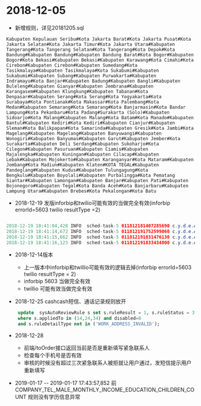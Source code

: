 2018-12-05
===
- 新增规则，详见20181205.sql
```
Kabupaten Kepulauan Seribu#Kota Jakarta Barat#Kota Jakarta Pusat#Kota Jakarta Selatan#Kota Jakarta Timur#Kota Jakarta Utara#Kabupaten Tangerang#Kota Tangerang Selatan#Kota Tangerang#Kota Depok#Kota Bandung#Kabupaten Bandung#Kabupaten Bandung Barat#Kota Bogor#Kabupaten Bogor#Kota Bekasi#Kabupaten Bekasi#Kabupaten Karawang#Kota Cimahi#Kota Cirebon#Kabupaten Cirebon#Kabupaten Sumedang#Kota Tasikmalaya#Kabupaten Tasikmalaya#Kota Sukabumi#Kabupaten Sukabumi#Kabupaten Subang#Kabupaten Purwakarta#Kabupaten Indramayu#Kota Banjar#Kabupaten Badung#Kabupaten Bangli#Kabupaten Buleleng#Kabupaten Gianyar#Kabupaten Jembrana#Kabupaten Karangasem#Kabupaten Klungkung#Kabupaten Tabanan#Kota Denpasar#Kabupaten Serang#Kota Serang#Kota Yogyakarta#Kota Surabaya#Kota Pontianak#Kota Makassar#Kota Palembang#Kota Medan#Kabupaten Semarang#Kota Semarang#Kota Banjarmasin#Kota Bandar Lampung#Kota Pekanbaru#Kota Padang#Surakarta (Solo)#Kabupaten Sidoarjo#Kota Malang#Kabupaten Malang#Kota Batam#Kota Manado#Kabupaten Bantul#Kabupaten Kediri#Kota Kediri#Kabupaten Cianjur#Kabupaten Sleman#Kota Balikpapan#Kota Samarinda#Kabupaten Gresik#Kota Jambi#Kota Magelang#Kabupaten Magelang#Kabupaten Banyuwangi#Kabupaten Wonogiri#Kabupaten Banyumas#Kabupaten Garut#Kabupaten Jember#Kota Surakarta#Kabupaten Deli Serdang#Kabupaten Sukoharjo#Kota Cilegon#Kabupaten Pasuruan#Kabupaten Ciamis#Kabupaten Majalengka#Kabupaten Kuningan#Kabupaten Cilacap#Kabupaten Lebak#Kabupaten Mojokerto#Kabupaten Karanganyar#Kota Mataram#Kabupaten Jombang#Kota Madiun#Kabupaten Klaten#KOTA TEGAL#Kabupaten Pandeglang#Kabupaten Kudus#Kabupaten Tulungagung#Kota Bengkulu#Kabupaten Boyolali#Kabupaten Purbalingga#Kota Pematang Siantar#Kabupaten Lamongan#Kabupaten Banjar#Kabupaten Pati#Kabupaten Bojonegoro#Kabupaten Tegal#Kota Banda Aceh#Kota Banjarbaru#Kabupaten Lampung Utara#Kabupaten Brebes#Kota Pekalongan#Kota Batu
```



- 2018-12-19 发版inforbip和twilio可能有效的当做完全有效(inforbip errorId=5603 twilio resultType =2)
```java

2018-12-19 18:41:04,428 INFO  sched-task-5 011812181407285690 c.y.d.e.AutoCallExtractor:131 - availableCount: 2, orderNo: 011812181407285690 
2018-12-19 18:41:14,672 INFO  sched-task-5 011812191752599060 c.y.d.e.AutoCallExtractor:131 - availableCount: 0, orderNo: 011812191752599060 
2018-12-19 18:41:15,662 INFO  sched-task-5 011812191831476130 c.y.d.e.AutoCallExtractor:131 - availableCount: 2, orderNo: 011812191831476130 
2018-12-19 18:41:16,123 INFO  sched-task-5 011812191833434800 c.y.d.e.AutoCallExtractor:131 - availableCount: 1, orderNo: 011812191833434800
```

- 2018-12-14版本
  - 上一版本中inforbip和twillio可能有效的逻辑去掉(inforbip errorId=5603 twilio resultType = 2)
  - inforbip 5603 当做完全有效
  - twillio 可能有效当做完全有效
  
- 2018-12-25 cashcash短信、通话记录规则放开  
  ```sql      
   update  sysAutoReviewRule s set s.ruleResult = 1, s.ruleStatus = 3 ,s.updateTime= now()
   where s.appliedTo in (14,24,34) and disabled=0
   and s.ruleDetailType not in ('WORK_ADDRESS_INVALID');    
  ```
  
- 2018-12-28
  - 前端/toOrder接口返回当前是否是重新填写紧急联系人
  - 检查每个手机号是否有效
  - 审核的时候没有超过三次紧急联系人被拒就让用户通过，发短信提示用户重新填写 
  
- 2019-01-17
  -- 2019-01-17 17:43:57,852 前COMPANY_TEL_MALE_MONTHLY_INCOME_EDUCATION_CHILDREN_COUNT 规则没有学历信息异常   